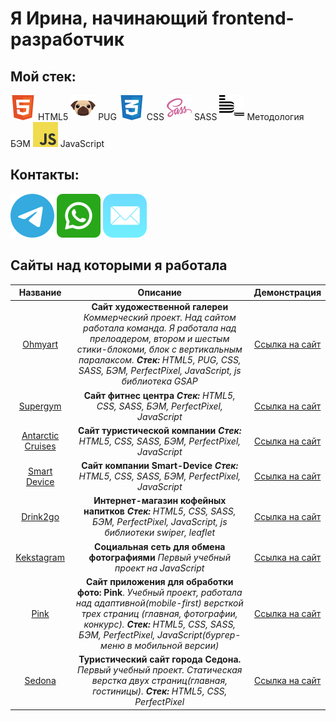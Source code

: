 # Я Ирина, начинающий frontend-разработчик

## Мой стек:
  ![Логотип](img/html.svg) HTML5
  ![Логотип](img/pug.svg) PUG
  ![Логотип](img/css.svg) CSS
  ![Логотип](img/sass.svg) SASS
  ![Логотип](img/bem.svg) Методология БЭМ
  ![Логотип](img/javascript.svg) JavaScript

## Контакты: 
[![Telegram](img/telegram.svg)](https://msng.link/o?IrinaSitnikovaTula=tg) [![WhatsApp](img/whatsapp.svg)](https://msng.link/o?79207409910=wa) [![Mail](img/mail.svg)](mailto:irina_sit88@mail)


## Сайты над которыми я работала
Название | Описание | Демонстрация
:-:|:-:|:-:
[Ohmyart](https://github.com/SitnikovaIrina/ohmyart)| __Сайт художественной галереи__ _Коммерческий проект. Над сайтом работала команда. Я работала над прелоадером, втором и шестым стики-блокоми, блок с вертикальным паралаксом. **Стек:** HTML5, PUG, CSS, SASS, БЭМ, PerfectPixel, JavaScript, js библиотека GSAP_|[Ссылка на сайт](https://sitnikovairina.github.io/ohmyart/)
[Supergym](https://github.com/SitnikovaIrina/supergym)| __Сайт фитнес центра__ _**Стек:** HTML5, CSS, SASS, БЭМ, PerfectPixel, JavaScript_ | [Ссылка на сайт](https://sitnikovairina.github.io/supergym/)
[Antarctic Cruises](https://github.com/SitnikovaIrina/antarctic-cruises)| __Сайт туристической компании__ _**Стек:** HTML5, CSS, SASS, БЭМ, PerfectPixel, JavaScript_ |[Ссылка на сайт](https://sitnikovairina.github.io/antarctic-cruises/)
[Smart Device](https://github.com/SitnikovaIrina/smart-device)| __Сайт компании Smart-Device__ _**Стек:** HTML5, CSS, SASS, БЭМ, PerfectPixel, JavaScript_ |[Ссылка на сайт](https://sitnikovairina.github.io/smart-device/)
[Drink2go](https://github.com/SitnikovaIrina/drink2go)| __Интернет-магазин кофейных напитков__ _**Стек:** HTML5, CSS, SASS, БЭМ, PerfectPixel, JavaScript, js библиотеки swiper, leaflet_  |[Ссылка на сайт](https://sitnikovairina.github.io/drink2go/)
[Kekstagram](https://github.com/SitnikovaIrina/kekstagram)| __Социальная сеть для обмена фотографиями__ _Первый учебный проект на JavaScript_ | [Ссылка на сайт](https://sitnikovairina.github.io/kekstagram/)
[Pink](https://github.com/SitnikovaIrina/pink) | __Сайт приложения для обработки фото: Pink__. _Учебный проект, работала над адаптивной(mobile-first) версткой трех страниц (главная, фотографии, конкурс). **Стек:** HTML5, CSS, SASS, БЭМ, PerfectPixel, JavaScript(бургер-меню в мобильной версии)_| [Ссылка на сайт](https://sitnikovairina.github.io/pink/)
[Sedona](https://github.com/SitnikovaIrina/sedona) | __Туристический сайт города Седона.__ _Первый учебный проект. Статическая верстка двух страниц(главная, гостиницы). **Стек:** HTML5, CSS, PerfectPixel_ | [Ссылка на сайт](https://sitnikovairina.github.io/sedona/)
